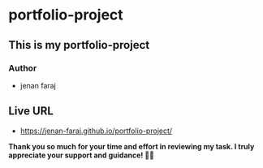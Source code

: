 # portfolio-project
## This is my portfolio-project
### Author
- jenan faraj
## Live URL
- https://jenan-faraj.github.io/portfolio-project/
  
**Thank you so much for your time and effort in reviewing my task. I truly appreciate your support and guidance! 🙏🌟**
